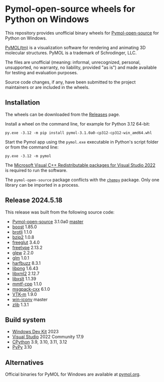 # Pymol-open-source wheels for Python on Windows

This repository provides unofficial binary wheels for [Pymol-open-source](https://github.com/schrodinger/pymol-open-source) for Python on Windows.

[PyMOL(tm)](https://pymol.org) is a visualization software for rendering and animating 3D molecular structures. PyMOL is a trademark of Schrodinger, LLC.

The files are unofficial (meaning: informal, unrecognized, personal, unsupported, no warranty, no liability, provided "as is") and made available for testing and evaluation purposes.

Source code changes, if any, have been submitted to the project maintainers or are included in the wheels.

## Installation

The wheels can be downloaded from the [Releases](https://github.com/cgohlke/pymol-open-source.whl/releases) page.

Install a wheel on the command line, for example for Python 3.12 64-bit:

    py.exe -3.12 -m pip install pymol-3.1.0a0-cp312-cp312-win_amd64.whl

Start the Pymol app using the ``pymol.exe`` executable in Python's script folder or from the command line:

    py.exe -3.12 -m pymol

The [Microsoft Visual C++ Redistributable packages for Visual Studio 2022](https://learn.microsoft.com/en-US/cpp/windows/latest-supported-vc-redist?view=msvc-170) is required to run the software.

The ``pymol-open-source`` package conflicts with the [``chempy``](https://pypi.org/project/chempy/) package. Only one library can be imported in a process.

## Release 2024.5.18

This release was built from the following source code:

- [Pymol-open-source](https://github.com/schrodinger/pymol-open-source/) 3.1.0a0 [master](https://github.com/schrodinger/pymol-open-source/commit/3943835a93c039cb657ce4a63434e99a40358466)
- [boost](https://www.boost.org/users/download/) 1.85.0
- [brotli](https://github.com/google/brotli) 1.1.0
- [bzip2](https://sourceware.org/pub/bzip2/) 1.0.8
- [freeglut](https://github.com/FreeGLUTProject/freeglut) 3.4.0
- [freetype](https://download.savannah.gnu.org/releases/freetype/) 2.13.2
- [glew](https://github.com/nigels-com/glew) 2.2.0
- [glm](https://github.com/g-truc/glm) 1.0.1
- [harfbuzz](https://github.com/harfbuzz/harfbuzz) 8.3.1
- [libpng](https://github.com/glennrp/libpng) 1.6.43
- [libxml2](https://gitlab.gnome.org/GNOME/libxml2) 2.12.7
- [libxslt](https://gitlab.gnome.org/GNOME/libxslt) 1.1.39
- [mmtf-cpp](https://github.com/rcsb/mmtf-cpp) 1.1.0
- [msgpack-cxx](https://github.com/msgpack/msgpack-c/tree/cpp_master) 6.1.0
- [VTK-m](https://gitlab.kitware.com/vtk/vtk-m) 1.9.0
- [win-iconv](https://github.com/OgreTransporter/win-iconv) master
- [zlib](https://github.com/madler/zlib) 1.3.1

## Build system

- [Windows Dev Kit](https://learn.microsoft.com/en-us/windows/arm/dev-kit/) 2023
- [Visual Studio](https://visualstudio.microsoft.com/vs/community/) 2022 Community 17.9
- [CPython](https://www.python.org/downloads/windows/) 3.9, 3.10, 3.11, 3.12
- [PyPy](https://www.pypy.org/download.html) 3.10

## Alternatives

Official binaries for PyMOL for Windows are available at [pymol.org](https://pymol.org).
